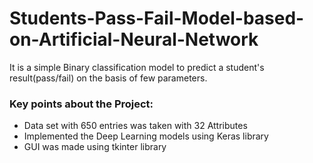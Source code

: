 # Students-Pass-Fail-Model-based-on-Artificial-Neural-Network
It is a simple Binary classification model to predict a student's result(pass/fail) on the basis of few parameters. 
### Key points about the Project: 
-  Data set with 650 entries was taken with 32 Attributes 
-  Implemented the Deep Learning models using Keras library 
-  GUI was made using tkinter library
